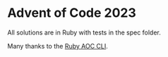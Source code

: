 # Advent of Code 2023

All solutions are in Ruby with tests in the spec folder.

Many thanks to the [Ruby AOC CLI](https://github.com/egiurleo/advent_of_code_cli).
